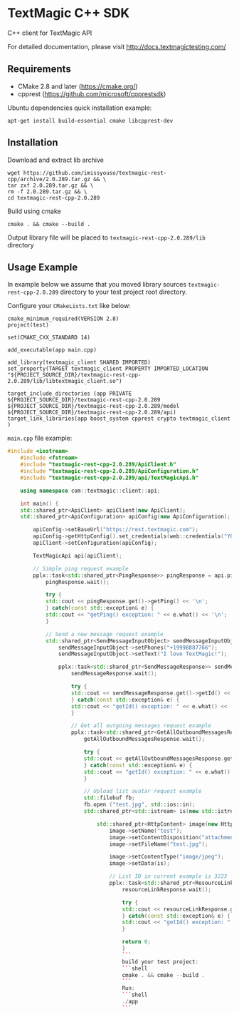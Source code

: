 # TextMagic C++ SDK

C++ client for TextMagic API

For detailed documentation, please visit http://docs.textmagictesting.com/

## Requirements

* CMake 2.8 and later (https://cmake.org/)
* cpprest (https://github.com/microsoft/cpprestsdk)

Ubuntu dependencies quick installation example:
```shell
apt-get install build-essential cmake libcpprest-dev
```

## Installation

Download and extract lib archive
```shell
wget https://github.com/imissyouso/textmagic-rest-cpp/archive/2.0.289.tar.gz && \
tar zxf 2.0.289.tar.gz && \
rm -f 2.0.289.tar.gz && \
cd textmagic-rest-cpp-2.0.289
```
Build using cmake
```shell
cmake . && cmake --build .
```
Output library file will be placed to `textmagic-rest-cpp-2.0.289/lib` directory

## Usage Example
In example below we assume that you moved library sources `textmagic-rest-cpp-2.0.289` directory to your test project root directory.

Configure your `CMakeLists.txt` like below:
```shell
cmake_minimum_required(VERSION 2.8)
project(test)

set(CMAKE_CXX_STANDARD 14)

add_executable(app main.cpp)

add_library(textmagic_client SHARED IMPORTED)
set_property(TARGET textmagic_client PROPERTY IMPORTED_LOCATION "${PROJECT_SOURCE_DIR}/textmagic-rest-cpp-2.0.289/lib/libtextmagic_client.so")

target_include_directories (app PRIVATE ${PROJECT_SOURCE_DIR}/textmagic-rest-cpp-2.0.289 ${PROJECT_SOURCE_DIR}/textmagic-rest-cpp-2.0.289/model ${PROJECT_SOURCE_DIR}/textmagic-rest-cpp-2.0.289/api)
target_link_libraries(app boost_system cpprest crypto textmagic_client )
```

`main.cpp` file example:
```cpp
#include <iostream>
    #include <fstream>
    #include "textmagic-rest-cpp-2.0.289/ApiClient.h"
    #include "textmagic-rest-cpp-2.0.289/ApiConfiguration.h"
    #include "textmagic-rest-cpp-2.0.289/api/TextMagicApi.h"

    using namespace com::textmagic::client::api;

    int main() {
    std::shared_ptr<ApiClient> apiClient(new ApiClient);
    std::shared_ptr<ApiConfiguration> apiConfig(new ApiConfiguration);

        apiConfig->setBaseUrl("https://rest.textmagic.com");
        apiConfig->getHttpConfig().set_credentials(web::credentials("YOUR_NAME", "YOUR_PASSWORD"));
        apiClient->setConfiguration(apiConfig);

        TextMagicApi api(apiClient);

        // Simple ping request example
        pplx::task<std::shared_ptr<PingResponse>> pingResponse = api.ping();
            pingResponse.wait();

            try {
            std::cout << pingResponse.get()->getPing() << '\n';
            } catch(const std::exception& e) {
            std::cout << "getPing() exception: " << e.what() << '\n';
            }

            // Send a new message request example
            std::shared_ptr<SendMessageInputObject> sendMessageInputObject(new SendMessageInputObject);
                sendMessageInputObject->setPhones("+19998887766");
                sendMessageInputObject->setText("I love TextMagic!");

                pplx::task<std::shared_ptr<SendMessageResponse>> sendMessageResponse = api.sendMessage(sendMessageInputObject, false);
                    sendMessageResponse.wait();

                    try {
                    std::cout << sendMessageResponse.get()->getId() << '\n';
                    } catch(const std::exception& e) {
                    std::cout << "getId() exception: " << e.what() << '\n';
                    }

                    // Get all outgoing messages request example
                    pplx::task<std::shared_ptr<GetAllOutboundMessagesResponse>> getAllOutboundMessagesResponse = api.getAllOutboundMessages(boost::none, boost::none, boost::none);
                        getAllOutboundMessagesResponse.wait();

                        try {
                        std::cout << getAllOutboundMessagesResponse.get()->getResources()[0]->getId() << '\n';
                        } catch(const std::exception& e) {
                        std::cout << "getId() exception: " << e.what() << '\n';
                        }

                        // Upload list avatar request example
                        std::filebuf fb;
                        fb.open ("test.jpg", std::ios::in);
                        std::shared_ptr<std::istream> is(new std::istream(&fb));

                            std::shared_ptr<HttpContent> image(new HttpContent);
                                image->setName("test");
                                image->setContentDisposition("attachment");
                                image->setFileName("test.jpg");

                                image->setContentType("image/jpeg");
                                image->setData(is);

                                // List ID in current example is 3223
                                pplx::task<std::shared_ptr<ResourceLinkResponse>> resourceLinkResponse = api.uploadListAvatar(image, 3223);
                                    resourceLinkResponse.wait();

                                    try {
                                    std::cout << resourceLinkResponse.get()->getId() << '\n';
                                    } catch(const std::exception& e) {
                                    std::cout << "getId() exception: " << e.what() << '\n';
                                    }

                                    return 0;
                                    }
                                    ```
                                    build your test project:
                                    ```shell
                                    cmake . && cmake --build .
                                    ```
                                    Run:
                                    ```shell
                                    ./app
                                    ```
